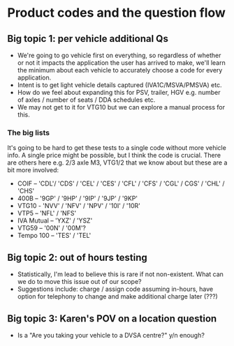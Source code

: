 # Product codes and the question flow

## Big topic 1: per vehicle additional Qs
* We're going to go vehicle first on everything, so regardless of whether or not it impacts the application the user has arrived to make, we'll learn the minimum about each vehicle to accurately choose a code for every application.
* Intent is to get light vehicle details captured (IVA1C/MSVA/PMSVA) etc.
* How do we feel about expanding this for PSV, trailer, HGV e.g. number of axles / number of seats / DDA schedules etc.
* We may not get to it for VTG10 but we can explore a manual process for this.

### The big lists

It's going to be hard to get these tests to a single code without more vehicle info. A single price might be possible, but I think the code is crucial. There are others here e.g. 2/3 axle M3, VTG1/2 that we know about but these are a bit more involved:

* COIF –  'CDL'/ 'CDS' / 'CEL' / 'CES' / 'CFL' / 'CFS' / 'CGL' / CGS' / 'CHL' / 'CHS'
* 400B – '9GP' / '9HP' / '9IP' / '9JP' / '9KP'
* VTG10 - 'NVV' / 'NFV' / 'NPV' / '10I' / '10R'
* VTP5 – 'NFL' / 'NFS'
* IVA Mutual – 'YXZ' / 'YSZ'
* VTG59 – '00N' / '00M'?
* Tempo 100 – 'TES' / 'TEL'

## Big topic 2: out of hours testing

* Statistically, I'm lead to believe this is rare if not non-existent. What can we do to move this issue out of our scope?
* Suggestions include: charge / assign code assuming in-hours, have option for telephony to change and make additional charge later (???)

## Big topic 3: Karen's POV on a location question

* Is a "Are you taking your vehicle to a DVSA centre?" y/n enough?


